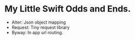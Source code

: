 # My Little Swift Odds and Ends.

- Alter: 	Json object mapping
- Request: 	Tiny request library
- Byway: 	In app url routing.